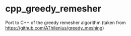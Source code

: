 # cpp_greedy_remesher

Port to C++ of the greedy remesher algorithm (taken from https://github.com/AThilenius/greedy_meshing)
